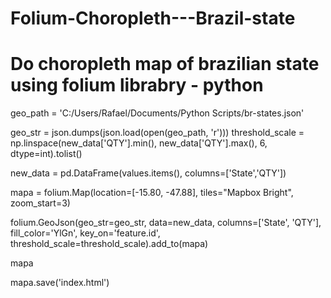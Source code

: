 # Folium-Choropleth---Brazil-state
# Do choropleth map of brazilian state using folium librabry - python

geo_path = 'C:/Users/Rafael/Documents/Python Scripts/br-states.json'

geo_str = json.dumps(json.load(open(geo_path, 'r')))
threshold_scale = np.linspace(new_data['QTY'].min(),
                              new_data['QTY'].max(), 6, dtype=int).tolist()
                              
new_data = pd.DataFrame(values.items(), columns=['State','QTY'])

mapa = folium.Map(location=[-15.80, -47.88],
                  tiles="Mapbox Bright",
                  zoom_start=3)

folium.GeoJson(geo_str=geo_str,
               data=new_data,
               columns=['State', 'QTY'],
               fill_color='YlGn',
               key_on='feature.id',
               threshold_scale=threshold_scale).add_to(mapa)

mapa
    

mapa.save('index.html')

